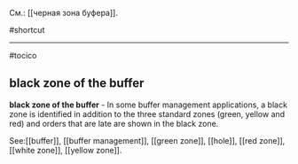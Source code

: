 См.: [[черная зона буфера]].

#shortcut




<hr/>

#tocico

## black zone of the buffer

<b>black zone of the buffer</b> -   In some buffer management applications, a black zone is identified in addition to the three standard zones (green, yellow and red) and orders that are late are shown in the black zone. 



See:[[buffer]], [[buffer management]], [[green zone]], [[hole]], [[red zone]], [[white zone]], [[yellow zone]].
